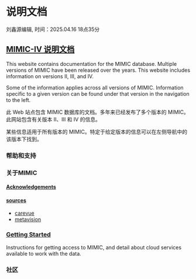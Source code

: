 # 说明文档
刘鑫源编辑, 时间：2025.04.16 18点35分


## [MIMIC-IV 说明文档](./资源文件（中英混合）/IV/_index.md)

This website contains documentation for the MIMIC database. Multiple versions of MIMIC have been released over the years. This website includes information on versions II, III, and IV.

Some of the information applies across all versions of MIMIC. Information specific to a given version can be found under that version in the navigation to the left.

此 Web 站点包含 MIMIC 数据库的文档。多年来已经发布了多个版本的 MIMIC。此网站包含有关版本 II、III 和 IV 的信息。

某些信息适用于所有版本的 MIMIC。特定于给定版本的信息可以在左侧导航中的该版本下找到。




### 帮助和支持

### 关于MIMIC

#### [Acknowledgements](资源文件（中英混合）/about/acknowledgments.md)

#### [sources](./资源文件（中英混合）/about/sources)
* [carevue](./资源文件（中英混合）/about/sources/carevue.md)
* [metavision](./资源文件（中英混合）/about/sources/metavision.md)


 
### [Getting Started](./资源文件（中英混合）/gettingstarted/_index.md)   
Instructions for getting access to MIMIC, and detail about cloud services available to work with the data.

### 社区
